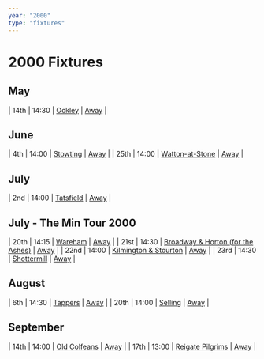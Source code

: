 ```yaml
---
year: "2000"
type: "fixtures"
---
```


# 2000 Fixtures

## May

| 14th | 14:30 | [Ockley](2000-ockley) | [Away]() |

## June

| 4th | 14:00 | [Stowting](2000-stowting) | [Away](https://goo.gl/maps/A5HTfBKbD44fwSDq7) |
| 25th | 14:00 | [Watton-at-Stone](2000-watton-at-stone) | [Away](https://goo.gl/maps/JPBQawMsjLgYtVHk9) |

## July

| 2nd | 14:00 | [Tatsfield](2000-tatsfield) | [Away](https://goo.gl/maps/U9dz6eSd2xoKyCbLA) |

## July - The Min Tour 2000

| 20th | 14:15 | [Wareham](2000-wareham) | [Away](https://goo.gl/maps/NCMSJcACC3XVjnR27) |
| 21st | 14:30 | [Broadway & Horton (for the Ashes)](2000-broadway-and-horton) | [Away](https://goo.gl/maps/orv3RETHUX95dBWv7) |
| 22nd | 14:00 | [Kilmington & Stourton](2000-kilmington-and-stourton) | [Away](https://goo.gl/maps/2Zj7maXqRmipogRA6) |
| 23rd | 14:30 | [Shottermill](2000-shottermill) | [Away]() |

## August

| 6th | 14:30 | [Tappers](2000-tappers) | [Away]() |
| 20th | 14:00 | [Selling](2000-selling) | [Away](https://goo.gl/maps/pV2tb26PncWLNiBm9) |

## September

| 14th | 14:00 | [Old Colfeans](2000-old-colfeans) | [Away](https://goo.gl/maps/vhwZEdPcYg4q3f3P8) |
| 17th | 13:00 | [Reigate Pilgrims](2000-reigate-pilgrims) | [Away](https://goo.gl/maps/z54KDhWLtQreY6xy9) |
